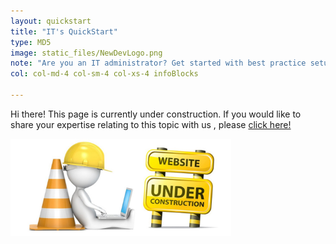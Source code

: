 ```yaml
---
layout: quickstart
title: "IT's QuickStart"
type: MD5
image: static_files/NewDevLogo.png
note: "Are you an IT administrator? Get started with best practice setup details above."
col: col-md-4 col-sm-4 col-xs-4 infoBlocks

---
```

Hi there! This page is currently under construction. If you would like to share your expertise relating to this topic with us , please <a href="CryptoDoneRight/CONTRIBUTING-template.md">click here!</a>

<img src="static_files/under_construction.jpg" style="width:70%;height:70%;" alt="under construction image">
